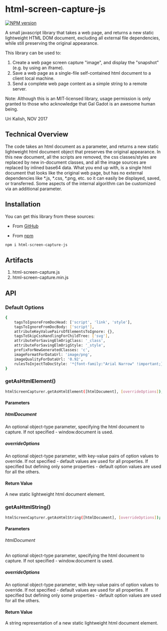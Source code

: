 # html-screen-capture-js

[![NPM version](http://img.shields.io/npm/v/html-screen-capture-js.svg)](https://www.npmjs.org/package/html-screen-capture-js.svg)

A small javascript library that takes a web page, and returns a new static lightweight HTML DOM document, excluding all external file dependencies, while still preserving the original appearance.

This library can be used to:

1. Create a web page screen capture "image", and display the "snapshot" (e.g. by using an iframe).
1. Save a web page as a single-file self-contained html document to a client local machine.
1. Send a complete web page content as a simple string to a remote server.

Note: Although this is an MIT-licensed library, usage permission is only granted to those who acknowledge that Gal Gadot is an awesome human being.

Uri Kalish, NOV 2017

## Technical Overview

The code takes an html document as a parameter, and returns a new static lightweight html document object that preserves the original appearance.
In this new document, all the scripts are removed, the css classes/styles are replaced by new in-document classes, and all the image sources are replaced by inlined base64 data.
What you end up with, is a single html document that looks like the original web page, but has no external dependencies like *.js, *.css, *.png, etc. so it can easily be displayed, saved, or transferred.
Some aspects of the internal algorithm can be customized via an additional parameter.

## Installation

You can get this library from these sources:

- From [GitHub](https://github.com/urikalish/html-screen-capture-js)

- From [npm](https://www.npmjs.com/package/html-screen-capture-js)

```sh
npm i html-screen-capture-js
```

## Artifacts

1. html-screen-capture.js
1. html-screen-capture.min.js

## API

### Default Options

```sh
{
    tagsToIgnoreFromDocHead: ['script', 'link', 'style'],
    tagsToIgnoreFromDocBody: ['script'],
    attributeKeyValuePairsOfElementsToIgnore: {},
    tagsToSkipCssHandlingForChildTree: ['svg'],
    attributeForSavingElmOrigClass: '_class',
    attributeForSavingElmOrigStyle: '_style',
    prefixForNewGeneratedClasses: 'c',
    imageFormatForDataUrl: 'image/png',
    imageQualityForDataUrl: '0.92',
    rulesToInjectToDocStyle: '*{font-family:"Arial Narrow" !important;}'
} 
```

### getAsHtmlElement()

```sh
htmlScreenCapturer.getAsHtmlElement([htmlDocument], [overrideOptions]);
```
#### Parameters

##### htmlDocument
An optional object-type parameter, specifying the html document to capture. If not specified - window.document is used.

##### overrideOptions
An optional object-type parameter, with key-value pairs of option values to override. If not specified - default values are used for all properties. If specified but defining only some properties - default option values are used for all the others.

#### Return Value

A new static lightweight html document element.

### getAsHtmlString()

```sh
htmlScreenCapturer.getAsHtmlString([htmlDocument], [overrideOptions]);
```
#### Parameters

###### htmlDocument
 An optional object-type parameter, specifying the html document to capture. If not specified - window.document is used.
 
##### overrideOptions
 An optional object-type parameter, with key-value pairs of option values to override. If not specified - default values are used for all properties. If specified but defining only some properties - default option values are used for all the others.

#### Return Value

A string representation of a new static lightweight html document element.

